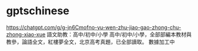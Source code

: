 # gptschinese

https://chatgpt.com/g/g-jn6Cmofno-yu-wen-zhu-jiao-gao-zhong-chu-zhong-xiao-xue
語文助教：高中/初中/小學
高中/初中/小學，全部部編本教材與教參，論語全文，紅樓夢全文，北京高考真題，已全部讀取。
數據加工中
